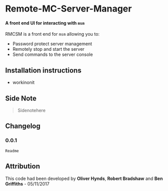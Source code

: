 # Remote-MC-Server-Manager
#### A front end UI for interacting with `msm`

RMCSM is a front end for `msm` allowing you to: 
  - Password protect server management
  - Remotely stop and start the server
  - Send commands to the server console
 
## Installation instructions

* workinonit


## Side Note
> Sidenotehere


## Changelog

### 0.0.1
    Readme

## Attribution
This code had been developed by **Oliver Hynds**, **Robert Bradshaw** and **Ben Griffiths** - 05/11/2017
